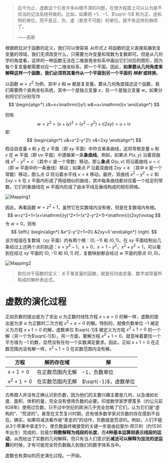 > 迄今为止，虚数这个引发许多纠缠不清的问题，在很大程度上可以认为是不恰当的记法系统导致的。比如，如果把 $+1$、$-1$、$\sqrt{-1}$ 称为正、逆和侧的单位，而不是正、负、虚（甚至不可能）的单位，就不有这样的麻烦了。
>
> ——高斯

根据欧拉对于函数的定义，我们可以很容易 *从形式上* 将函数的定义直接拓展到复变量的领域，我们无须改变什么，只需要允许变量和常数为复数即可。但是从几何学的角度看，这样的一种函数无法在二维直角坐标系中画出它们对应的图形，因为每个复变量都需要对应一个二维坐标系，即一个平面。因此，**如果要从几何角度来解释这样一个函数，我们必须将其看作从一个平面到另一个平面的 *映射* 或转换**。

以函数 $w=z^2$ 为例，其中 $z$ 和 $w$ 都是复变量。要从几何角度描述这个函数，我们需要两个直角坐标系统，其中一个是独立变量 $z$，另一个是独立变量 $w$。如果分别将它们分别写作
$$
\begin{align*}
z&=x+\mathrm{i}y\\
w&=u+\mathrm{i}v
\end{align*}
$$

则有
$$
w=z^2=(x+\mathrm{i}y)^2=(x^2-y^2)+\mathrm{i}(2xy)=u+\mathrm{i}v
$$
即
$$
\begin{align*}
u&=x^2-y^2\\
v&=2xy
\end{align*}
$$
假设自变量 $x$ 和 $y$ 在 $z$ 平面（即 $xy$ 平面）中符合某条曲线，这将导致变量 $u$ 和 $v$ 在 $w$ 平面（即 $uv$ 平面）中遵循某一条**象曲线**。例如，如果点 $P(x,y)$ 沿着双曲线 $x^2-y^2=c$ （其中 $c$ 是一个常数）移动，那么**象点** $Q(u,v)$ 将沿着曲线 $u=c$ （即 $w$ 平面中的一条垂线）移动；如果点 $P$ 沿着双曲线 $2xy=k$ （其中 $k$ 是一个常数）移动，那么点 $Q$ 将沿着水平线 $v=k$ 移动。最终，双曲线 $x^2-y^2=c$ 和 $2xy=k$ 在 $z$ 平面内形成了两组相似的曲线，其中每条曲线都对应着一个给定的常数，它们的象曲线在 $w$ 平面内形成了由水平线及垂线构成的矩形网格。

![Mapping1](https://blogimages-1309804558.cos.ap-nanjing.myqcloud.com/imgpersonal/Mapping1.gif)



因此，再看函数 $w=z^2+1$，虽然它在实数域内没有根，但是在复数域内有根。
$$
w=z^2+1=(x+\mathrm{i}y)^2+1=(x^2-y^2+1)+\mathrm{i}(2xy)\notag
$$
令 $w=0$，则有
$$
\left\{
\begin{align*}
&x^2-y^2+1=0\\
&2xy=0
\end{align*}
\right.
$$
该方程组在复数域（$xy$ 平面）内有两个根：$(0,-1)$ 和 $(0, 1)$。在 $xy$ 平面绘制出几条经过上述两个点的轨迹：$x=y^2-1$，$x=0$，$x=1-y^2$，$x^2+y^2=1$，可以看到在经过 $xy$ 平面的 $(0,-1)$ 和 $(0, 1)$ 时，复数映射都会经过 $w$ 平面的原点 $(0,0)$。

![Mapping2](https://blogimages-1309804558.cos.ap-nanjing.myqcloud.com/imgpersonal/Mapping2.gif)














> 
>
> 
>
> 欧拉对于函数的定义：关于某变量的函数，就是任何由变量、数字或常量所构成的解析表达式。









# 虚数的演化过程

正如负数的提出是为了求出 $a$ 为正数时线性方程 $x+a=0$ 的解一样，虚数的提出是为求 $a$ 为正数时二次方程 $x^2+a=0$ 的解。特别的，就像负数单位 $-1$ 被定义为方程 $x+1=0$ 的解，虚数单位 $\sqrt{-1}$ 被定义为方程 $x^2+1=0$ 的一个解（另一个为$\sqrt{-1}$）。另一方面，要解方程 $x^2+1=0$，就意味着要找一个平方值为 $-1$ 的数，显然没有任何一个实数满足要求。因此，正如 $x+1=0$ 在正数范围内没有解一样，$x^2+1=0$ 在实数范围内没有解。

| 方程      | 解的存在域       | 解                    |
| --------- | ---------------- | --------------------- |
| $x+1=0$   | 在正数范围内无解 | $-1$，负数单位        |
| $x^2+1=0$ | 在实数范围内无解 | $\sqrt{-1}$，虚数单位 |



古希腊人并没有正确认识到负数，因为他们的主要兴趣主要是几何，以及诸如长度、面积、体积的量，完全没有使用负数的必要。印度数学家罗摩笈多（约公元前628年）使用过负数，只不过中世纪的欧洲几乎完全忽略了它们，认为它们是“虚构的”、“荒谬的”。甚至在文艺复兴时期，还有很多数学家对负数的存在感到不自在。确实，如果将减法看作是“拿走的”的动作，负数就是荒谬的。例如，人们不能从3个苹果中拿走5个。使负数最终被接受的关键一步是由拉斐尔·邦贝利（约1530年出生）完成的，拉斐尔**将数解释为线段的长度**，而**4种基本运算则表示线段的运动**，从而给出了实数的几何解释。但只有当人们意识到**减法可以解释为加法的逆运算**的时候，才有可能完全将负数融入到我们的数字体系当中。

虚数也有类似的历史演化过程。一开始，